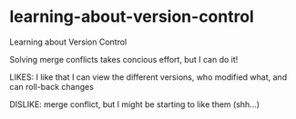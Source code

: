 # learning-about-version-control
Learning about Version Control

Solving merge conflicts takes concious effort, but I can do it!


LIKES: I like that I can view the different versions, who modified what, and can roll-back changes

DISLIKE: merge conflict, but I might be starting to like them (shh...)
